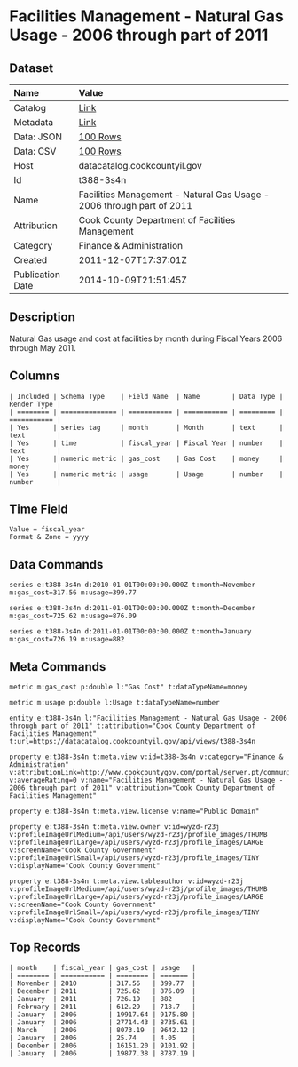 # Facilities Management - Natural Gas Usage - 2006 through part of 2011

## Dataset

| Name | Value |
| :--- | :---- |
| Catalog | [Link](https://catalog.data.gov/dataset/facilities-management-natural-gas-usage-2006-through-part-of-2011-ed659) |
| Metadata | [Link](https://datacatalog.cookcountyil.gov/api/views/t388-3s4n) |
| Data: JSON | [100 Rows](https://datacatalog.cookcountyil.gov/api/views/t388-3s4n/rows.json?max_rows=100) |
| Data: CSV | [100 Rows](https://datacatalog.cookcountyil.gov/api/views/t388-3s4n/rows.csv?max_rows=100) |
| Host | datacatalog.cookcountyil.gov |
| Id | t388-3s4n |
| Name | Facilities Management - Natural Gas Usage - 2006 through part of 2011 |
| Attribution | Cook County Department of Facilities Management |
| Category | Finance & Administration |
| Created | 2011-12-07T17:37:01Z |
| Publication Date | 2014-10-09T21:51:45Z |

## Description

Natural Gas usage and cost at facilities by month during Fiscal Years 2006 through May 2011.

## Columns

```ls
| Included | Schema Type    | Field Name  | Name        | Data Type | Render Type |
| ======== | ============== | =========== | =========== | ========= | =========== |
| Yes      | series tag     | month       | Month       | text      | text        |
| Yes      | time           | fiscal_year | Fiscal Year | number    | text        |
| Yes      | numeric metric | gas_cost    | Gas Cost    | money     | money       |
| Yes      | numeric metric | usage       | Usage       | number    | number      |
```

## Time Field

```ls
Value = fiscal_year
Format & Zone = yyyy
```

## Data Commands

```ls
series e:t388-3s4n d:2010-01-01T00:00:00.000Z t:month=November m:gas_cost=317.56 m:usage=399.77

series e:t388-3s4n d:2011-01-01T00:00:00.000Z t:month=December m:gas_cost=725.62 m:usage=876.09

series e:t388-3s4n d:2011-01-01T00:00:00.000Z t:month=January m:gas_cost=726.19 m:usage=882
```

## Meta Commands

```ls
metric m:gas_cost p:double l:"Gas Cost" t:dataTypeName=money

metric m:usage p:double l:Usage t:dataTypeName=number

entity e:t388-3s4n l:"Facilities Management - Natural Gas Usage - 2006 through part of 2011" t:attribution="Cook County Department of Facilities Management" t:url=https://datacatalog.cookcountyil.gov/api/views/t388-3s4n

property e:t388-3s4n t:meta.view v:id=t388-3s4n v:category="Finance & Administration" v:attributionLink=http://www.cookcountygov.com/portal/server.pt/community/facilities_management/294/facilities_management v:averageRating=0 v:name="Facilities Management - Natural Gas Usage - 2006 through part of 2011" v:attribution="Cook County Department of Facilities Management"

property e:t388-3s4n t:meta.view.license v:name="Public Domain"

property e:t388-3s4n t:meta.view.owner v:id=wyzd-r23j v:profileImageUrlMedium=/api/users/wyzd-r23j/profile_images/THUMB v:profileImageUrlLarge=/api/users/wyzd-r23j/profile_images/LARGE v:screenName="Cook County Government" v:profileImageUrlSmall=/api/users/wyzd-r23j/profile_images/TINY v:displayName="Cook County Government"

property e:t388-3s4n t:meta.view.tableauthor v:id=wyzd-r23j v:profileImageUrlMedium=/api/users/wyzd-r23j/profile_images/THUMB v:profileImageUrlLarge=/api/users/wyzd-r23j/profile_images/LARGE v:screenName="Cook County Government" v:profileImageUrlSmall=/api/users/wyzd-r23j/profile_images/TINY v:displayName="Cook County Government"
```

## Top Records

```ls
| month    | fiscal_year | gas_cost | usage   | 
| ======== | =========== | ======== | ======= | 
| November | 2010        | 317.56   | 399.77  | 
| December | 2011        | 725.62   | 876.09  | 
| January  | 2011        | 726.19   | 882     | 
| February | 2011        | 612.29   | 718.7   | 
| January  | 2006        | 19917.64 | 9175.80 | 
| January  | 2006        | 27714.43 | 8735.61 | 
| March    | 2006        | 8073.19  | 9642.12 | 
| January  | 2006        | 25.74    | 4.05    | 
| December | 2006        | 16151.20 | 9101.92 | 
| January  | 2006        | 19877.38 | 8787.19 | 
```